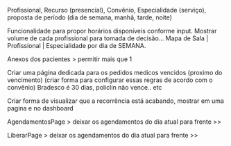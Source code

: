 Profissional, Recurso (presencial), Convênio, Especialidade (serviço),  proposta de período (dia de semana, manhã, tarde, noite)

Funcionalidade para propor horários disponíveis conforme input. Mostrar volume de cada profissional para tomada de decisão...
Mapa de Sala | Profissional | Especialidade por dia de SEMANA.

Anexos dos pacientes > permitir mais que 1

Criar uma página dedicada para os pedidos medicos vencidos (proximo do vencimento)
(criar forma para configurar essas regras de acordo com o convênio) Bradesco é 30 dias, policlin não vence.. etc

Criar forma de visualizar que a recorrência está acabando, mostrar em uma pagina e no dashboard

AgendamentosPage > deixar os agendamentos do dia atual para frente >>

LiberarPage > deixar os agendamentos do dia atual para frente >>